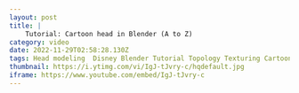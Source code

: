 ```yaml
---
layout: post
title: |
    Tutorial: Cartoon head in Blender (A to Z)
category: video
date: 2022-11-29T02:58:28.130Z
tags: Head modeling  Disney Blender Tutorial Topology Texturing Cartoon Pixar Modeling Sculpting Sculpt Retopology Tuto
thumbnail: https://i.ytimg.com/vi/IgJ-tJvry-c/hqdefault.jpg
iframe: https://www.youtube.com/embed/IgJ-tJvry-c
---
```

